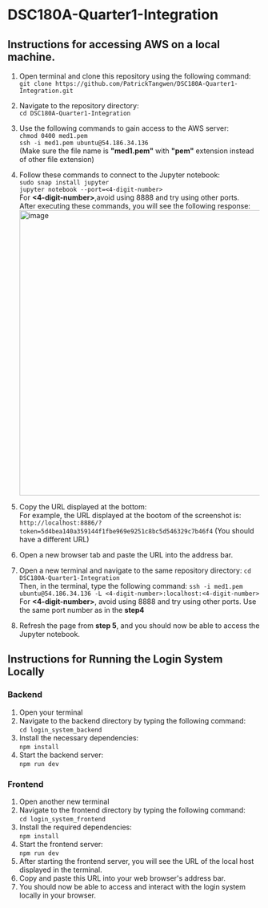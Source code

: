 # DSC180A-Quarter1-Integration

## Instructions for accessing AWS on a local machine.

1. Open terminal and clone this repository using the following command: <br>
```git clone https://github.com/PatrickTangwen/DSC180A-Quarter1-Integration.git```

3. Navigate to the repository directory: <br>
```cd DSC180A-Quarter1-Integration```<br>

4. Use the following commands to gain access to the AWS server:<br>
``` chmod 0400 med1.pem ``` <br>
``` ssh -i med1.pem ubuntu@54.186.34.136 ``` <br>
(Make sure the file name is **"med1.pem"** with **"pem"** extension instead of other file extension)<br>

5. Follow these commands to connect to the Jupyter notebook:<br>
``` sudo snap install jupyter ``` <br>
``` jupyter notebook --port=<4-digit-number> ```<br>
For **<4-digit-number>**,avoid using 8888 and try using other ports.<br>
After executing these commands, you will see the following response:<br>
<img width="569" alt="image" src="https://github.com/PatrickTangwen/DSC180A-Quarter1-Integration/assets/102566928/8db3a9a6-40c0-4891-abe2-2139c7da5b14"> <br>

6. Copy the URL displayed at the bottom:<br>
For example, the URL displayed at the bootom of the screenshot is:<br>
```http://localhost:8886/?token=5d4bea140a359144f1fbe969e9251c8bc5d546329c7b46f4```
(You should have a different URL)

7. Open a new browser tab and paste the  URL into the address bar.<br>

8. Open a new terminal and navigate to the same repository directory:
   ```cd DSC180A-Quarter1-Integration```<br>
   Then, in the terminal, type the following command:
   ``` ssh -i med1.pem ubuntu@54.186.34.136 -L <4-digit-number>:localhost:<4-digit-number> ```<br>
   For **<4-digit-number>**, avoid using 8888 and try using other ports. Use the same port number as in the **step4**
   
9. Refresh the page from **step 5**, and you should now be able to access the Jupyter notebook.

## Instructions for Running the Login System Locally
### Backend
1. Open your terminal<br> 
2. Navigate to the backend directory by typing the following command:<br>
```cd login_system_backend```
3. Install the necessary dependencies:<br>
```npm install```
4. Start the backend server:<br>
```npm run dev```


### Frontend
1. Open another new terminal<br>
2. Navigate to the frontend directory by typing the following command: <br>
```cd login_system_frontend```
3. Install the required dependencies: <br>
```npm install```
4. Start the frontend server:<br>
```npm run dev```<br>
5. After starting the frontend server, you will see the URL of the local host displayed in the terminal.<br>
6. Copy and paste this URL into your web browser's address bar.<br>
7. You should now be able to access and interact with the login system locally in your browser.



